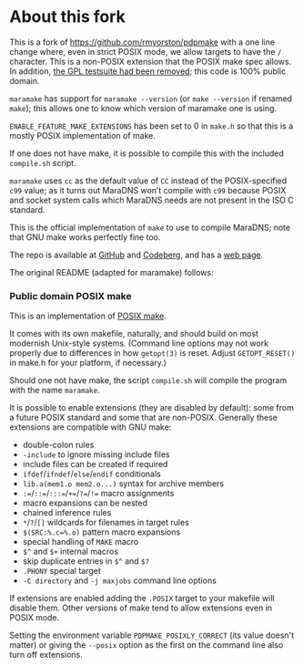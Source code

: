 # About this fork

This is a fork of https://github.com/rmyorston/pdpmake with
a one line change where, even in strict POSIX mode, we allow
targets to have the `/` character.  This is a non-POSIX extension
that the POSIX make spec allows.  In addition, [the GPL testsuite
had been removed](https://github.com/rmyorston/pdpmake/issues/20); this
code is 100% public domain.

`maramake` has support for `maramake --version` (or `make --version` 
if renamed `make`); this allows one to know which version of maramake 
one is using.

`ENABLE_FEATURE_MAKE_EXTENSIONS` has been set to 0 in `make.h` so
that this is a mostly POSIX implementation of make.

If one does not have make, it is possible to compile this with 
the included `compile.sh` script.

`maramake` uses `cc` as the default value of `CC` instead of the
POSIX-specified `c99` value; as it turns out MaraDNS won’t compile with
`c99` because POSIX and socket system calls which MaraDNS needs are not
present in the ISO C standard.

This is the official implementation of `make` to use to compile
MaraDNS; note that GNU make works perfectly fine too.

The repo is available at 
[GitHub](https://github.com/samboy/maramake) and
[Codeberg](https://codeberg.org/samboy/maramake), and has a 
[web page](https://maradns.samiam.org/maramake).

The original README (adapted for maramake) follows:

### Public domain POSIX make

This is an implementation of [POSIX make](https://pubs.opengroup.org/onlinepubs/9699919799/utilities/make.html).

It comes with its own makefile, naturally, and should build on most
modernish Unix-style systems.  (Command line options may not work
properly due to differences in how `getopt(3)` is reset.  Adjust
`GETOPT_RESET()` in make.h for your platform, if necessary.)

Should one not have make, the script `compile.sh` will compile the 
program with the name `maramake`.  

It is possible to enable extensions (they are disabled by default):  some
from a future POSIX standard and some that are non-POSIX.  Generally these
extensions are compatible with GNU make:

 - double-colon rules
 - `-include` to ignore missing include files
 - include files can be created if required
 - `ifdef`/`ifndef`/`else`/`endif` conditionals
 - `lib.a(mem1.o mem2.o...)` syntax for archive members
 - `:=`/`::=`/`:::=`/`+=`/`?=`/`!=` macro assignments
 - macro expansions can be nested
 - chained inference rules
 - `*`/`?`/`[]` wildcards for filenames in target rules
 - `$(SRC:%.c=%.o)` pattern macro expansions
 - special handling of `MAKE` macro
 - `$^` and `$+` internal macros
 - skip duplicate entries in `$^` and `$?`
 - `.PHONY` special target
 - `-C directory` and `-j maxjobs` command line options

If extensions are enabled adding the `.POSIX` target to your makefile
will disable them.  Other versions of make tend to allow extensions even
in POSIX mode.

Setting the environment variable `PDPMAKE_POSIXLY_CORRECT` (its value
doesn't matter) or giving the `--posix` option as the first on the
command line also turn off extensions.
